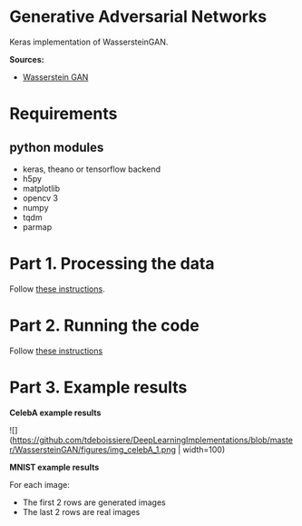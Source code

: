 # Generative Adversarial Networks

Keras implementation of WassersteinGAN.

**Sources:**

- [Wasserstein GAN](https://arxiv.org/abs/1701.07875)

# Requirements

## python modules

- keras, theano or tensorflow backend
- h5py
- matplotlib
- opencv 3
- numpy
- tqdm
- parmap


# Part 1. Processing the data

Follow [these instructions](https://github.com/tdeboissiere/DeepLearningImplementations/tree/master/WassersteinGAN/src/data).

# Part 2. Running the code

Follow [these instructions](https://github.com/tdeboissiere/DeepLearningImplementations/tree/master/WassersteinGAN/src/model)

# Part 3. Example results

**CelebA example results**

![](https://github.com/tdeboissiere/DeepLearningImplementations/blob/master/WassersteinGAN/figures/img_celebA_1.png | width=100)

**MNIST example results**


For each image:

- The first 2 rows are generated images
- The last 2 rows are real images
